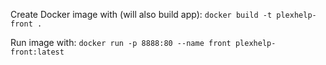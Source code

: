 Create Docker image with (will also build app):
`docker build -t plexhelp-front .`

Run image with:
`docker run -p 8888:80 --name front plexhelp-front:latest`